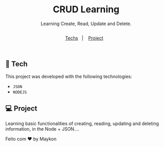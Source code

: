 <h1 align="center"> CRUD Learning </h1>

<p align="center">
Learning Create, Read, Update and Delete. <br/>
</p>

<p align="center">
<img  src="">
</p>

<p align="center">
  <a href="#-Tech">Techs</a>&nbsp;&nbsp;&nbsp;|&nbsp;&nbsp;&nbsp;
  <a href="#-projeto">Project</a>&nbsp;&nbsp;&nbsp;

</p>

<br>

## 🧭 Tech

This project was developed with the following technologies:

- `JSON`
- `NODEJS`

## 💻 Project

Learning basic functionalities of creating, reading, updating and deleting information, in the Node + JSON....

Feito com ♥ by Maykon
